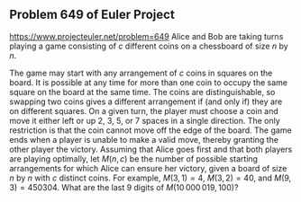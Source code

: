 ## Problem 649 of Euler Project 
https://www.projecteuler.net/problem=649
Alice and Bob are taking turns playing a game consisting of $c$ different coins on a chessboard of size $n$ by $n$.

The game may start with any arrangement of $c$ coins in squares on the board. It is possible at any time for more than one coin to occupy the same square on the board at the same time. The coins are distinguishable, so swapping two coins gives a different arrangement if (and only if) they are on different squares.
On a given turn, the player must choose a coin and move it either left or up $2$, $3$, $5$, or $7$ spaces in a single direction. The only restriction is that the coin cannot move off the edge of the board.
The game ends when a player is unable to make a valid move, thereby granting the other player the victory.
Assuming that Alice goes first and that both players are playing optimally, let $M(n, c)$ be the number of possible starting arrangements for which Alice can ensure her victory, given a board of size $n$ by $n$ with $c$ distinct coins.
For example, $M(3, 1) = 4$, $M(3, 2) = 40$, and $M(9, 3) = 450304$.
What are the last $9$ digits of $M(10\,000\,019, 100)$?